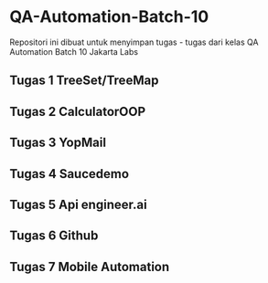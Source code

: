# QA-Automation-Batch-10
Repositori ini dibuat untuk menyimpan tugas - tugas dari kelas QA Automation Batch 10 Jakarta Labs

## Tugas 1 TreeSet/TreeMap

## Tugas 2 CalculatorOOP

## Tugas 3 YopMail

## Tugas 4 Saucedemo

## Tugas 5 Api engineer.ai

## Tugas 6 Github

## Tugas 7 Mobile Automation

